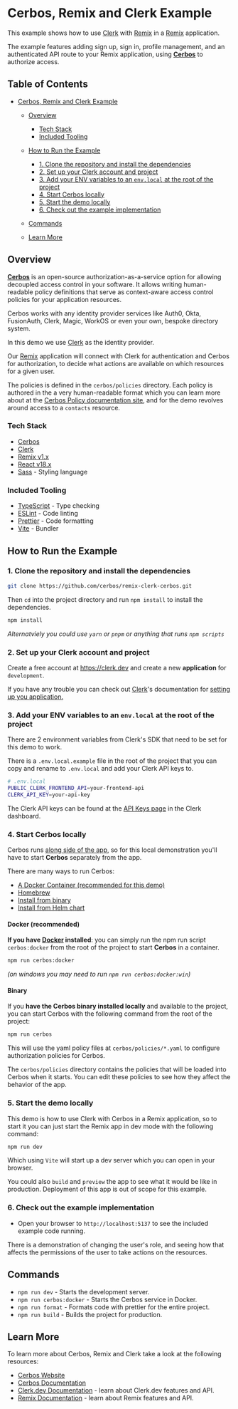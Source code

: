 # Cerbos, Remix and Clerk Example

This example shows how to use [Clerk](https://www.clerk.dev/?utm_source=github&utm_medium=starter_repos&utm_campaign=remix_starter) with [Remix](https://cerbos.dev) in a [Remix](https://remix.run/) application.

The example features adding sign up, sign in, profile management, and an authenticated API route to your Remix application, using **[Cerbos](https://cerbos.dev)** to authorize access.

## Table of Contents

- [Cerbos, Remix and Clerk Example](#cerbos--remix-and-clerk-example)

  - [Overview](#overview)
    - [Tech Stack](#tech-stack)
    - [Included Tooling](#included-tooling)
  - [How to Run the Example](#how-to-run-the-example)

    - [1. Clone the repository and install the dependencies](#1-clone-the-repository-and-install-the-dependencies)
    - [2. Set up your Clerk account and project](#2-set-up-your-clerk-account-and-project)
    - [3. Add your ENV variables to an `env.local` at the root of the project](#3-add-your-env-variables-to-an-envlocal-at-the-root-of-the-project)
    - [4. Start Cerbos locally](#4-start-cerbos-locally)
    - [5. Start the demo locally](#5-start-the-demo-locally)
    - [6. Check out the example implementation](#6-check-out-the-example-implementation)

  - [Commands](#commands)
  - [Learn More](#learn-more)

## Overview

**[Cerbos](https://cerbos.dev)** is an open-source authorization-as-a-service option for allowing decoupled access control in your software. It allows writing human-readable policy definitions that serve as context-aware access control policies for your application resources.

Cerbos works with any identity provider services like Auth0, Okta, FusionAuth, Clerk, Magic, WorkOS or even your own, bespoke directory system.

In this demo we use [Clerk](https://www.clerk.dev/?utm_source=github&utm_medium=starter_repos&utm_campaign=remix_starter) as the identity provider.

Our [Remix](https://remix.run/) application will connect with Clerk for authentication and Cerbos for authorization, to decide what actions are available on which resources for a given user.

The policies is defined in the `cerbos/policies` directory. Each policy is authored in the a very human-readable format which you can learn more about at the [Cerbos Policy documentation site](https://docs.cerbos.dev/cerbos/latest/policies), and for the demo revolves around access to a `contacts` resource.

### Tech Stack

- [Cerbos](https://cerbos.dev)
- [Clerk](https://www.clerk.dev/?utm_source=github&utm_medium=starter_repos&utm_campaign=remix_starter)
- [Remix v1.x](https://remix.run/)
- [React v18.x](https://reactjs.org/)
- [Sass](https://sass-lang.com/) - Styling language

### Included Tooling

- [TypeScript](https://www.typescriptlang.org/) - Type checking
- [ESLint](https://eslint.org/) - Code linting
- [Prettier](https://prettier.io/) - Code formatting
- [Vite](https://vitejs.dev/) - Bundler

## How to Run the Example

### 1. Clone the repository and install the dependencies

```bash
git clone https://github.com/cerbos/remix-clerk-cerbos.git
```

Then `cd` into the project directory and run `npm install` to install the dependencies.

```sh
npm install
```

_Alternatviely you could use `yarn` or `pnpm` or anything that runs `npm scripts`_

### 2. Set up your Clerk account and project

Create a free account at https://clerk.dev and create a new **application** for `development`.

If you have any trouble you can check out [Clerk](https://clerk.dev)'s documentation for [setting up you application.](https://clerk.dev/docs/authentication/set-up-your-application)

### 3. Add your ENV variables to an `env.local` at the root of the project

There are 2 environment variables from Clerk's SDK that need to be set for this demo to work.

There is a `.env.local.example` file in the root of the project that you can copy and rename to `.env.local` and add your Clerk API keys to.

```sh
# .env.local
PUBLIC_CLERK_FRONTEND_API=your-frontend-api
CLERK_API_KEY=your-api-key
```

The Clerk API keys can be found at the [API Keys page](https://dashboard.clerk.dev/last-active?path=api-keys) in the Clerk dashboard.

### 4. Start Cerbos locally

Cerbos runs [along side of the app](https://docs.cerbos.dev/cerbos/latest/deployment/index.html), so for this local demonstration
you'll have to start **Cerbos** separately from the app.

There are many ways to run Cerbos:

- [A Docker Container (recommended for this demo)](docker--recommended-)
- [Homebrew](https://docs.cerbos.dev/cerbos/latest/installation/binary.html#homebrew)
- [Install from binary](https://docs.cerbos.dev/cerbos/latest/installation/binary.html)
- [Install from Helm chart](https://docs.cerbos.dev/cerbos/latest/installation/helm.html)

#### Docker (recommended)

**If you have [Docker](https://www.docker.com/) installed**: you can simply run the npm run script `cerbos:docker` from the root of the project to start **Cerbos** in a container.

```bash
npm run cerbos:docker
```

_(on windows you may need to run `npm run cerbos:docker:win`)_

#### Binary

If you **have the Cerbos binary installed locally** and available to the project, you can start Cerbos with the following command from the root of the project:

```bash
npm run cerbos
```

This will use the yaml policy files at `cerbos/policies/*.yaml` to configure authorization policies for Cerbos.

The `cerbos/policies` directory contains the policies that will be loaded into Cerbos when it starts. You can edit these policies to see how they affect the behavior of the app.

### 5. Start the demo locally

This demo is how to use Clerk with Cerbos in a Remix application, so to start it you can just start the Remix app in dev mode with the following command:

```bash
npm run dev
```

Which using `Vite` will start up a dev server which you can open in your browser.

You could also `build` and `preview` the app to see what it would be like in production. Deployment of this app is out of scope for this example.

### 6. Check out the example implementation

- Open your browser to `http://localhost:5137` to see the included example code running.

There is a demonstration of changing the user's role, and seeing how that affects the permissions of the user to take actions on the resources.

## Commands

- `npm run dev` - Starts the development server.
- `npm run cerbos:docker` - Starts the Cerbos service in Docker.
- `npm run format` - Formats code with prettier for the entire project.
- `npm run build` - Builds the project for production.

## Learn More

To learn more about Cerbos, Remix and Clerk take a look at the following resources:

- [Cerbos Website](https://cerbos.dev)
- [Cerbos Documentation](https://docs.cerbos.dev)
- [Clerk.dev Documentation](https://docs.clerk.dev/?utm_source=github&utm_medium=starter_repos&utm_campaign=remix_starter) - learn about Clerk.dev features and API.
- [Remix Documentation](https://remix.run/docs?utm_source=github&utm_medium=starter_repos&utm_campaign=remix_starter) - learn about Remix features and API.
